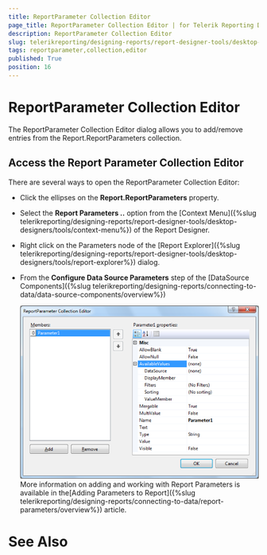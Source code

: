 ```yaml
---
title: ReportParameter Collection Editor
page_title: ReportParameter Collection Editor | for Telerik Reporting Documentation
description: ReportParameter Collection Editor
slug: telerikreporting/designing-reports/report-designer-tools/desktop-designers/tools/reportparameter-collection-editor
tags: reportparameter,collection,editor
published: True
position: 16
---
```


# ReportParameter Collection Editor



The ReportParameter Collection Editor dialog allows you to        add/remove entries from the Report.ReportParameters collection.

## Access the Report Parameter Collection Editor

There are several ways to open the ReportParameter Collection Editor:        

* Click the ellipses on the __Report.ReportParameters__    property.

* Select the __Report Parameters ..__ option from the [Context Menu]({%slug telerikreporting/designing-reports/report-designer-tools/desktop-designers/tools/context-menu%})   of the Report Designer.

* Right click on the Parameters node of the [Report Explorer]({%slug telerikreporting/designing-reports/report-designer-tools/desktop-designers/tools/report-explorer%}) dialog.

* From the __Configure Data Source Parameters__ step of the [DataSource Components]({%slug telerikreporting/designing-reports/connecting-to-data/data-source-components/overview%})

  

  ![](images/ReportParameterEditor.png)More information on adding and working with Report Parameters is available in the[Adding Parameters to Report]({%slug telerikreporting/designing-reports/connecting-to-data/report-parameters/overview%}) article.
    

# See Also

